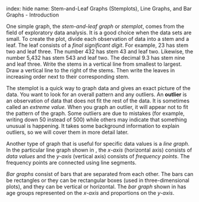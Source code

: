 index: hide
name: Stem-and-Leaf Graphs (Stemplots), Line Graphs, and Bar Graphs - Introduction

One simple graph, the  *stem-and-leaf graph* or  *stemplot*, comes from the field of exploratory data analysis. It is a good choice when the data sets are small. To create the plot, divide each observation of data into a stem and a leaf. The leaf consists of a  *final significant digit*. For example, 23 has stem two and leaf three. The number 432 has stem 43 and leaf two. Likewise, the number 5,432 has stem 543 and leaf two. The decimal 9.3 has stem nine and leaf three. Write the stems in a vertical line from smallest to largest. Draw a vertical line to the right of the stems. Then write the leaves in increasing order next to their corresponding stem.

The stemplot is a quick way to graph data and gives an exact picture of the data. You want to look for an overall pattern and any outliers. An  **outlier** is an observation of data that does not fit the rest of the data. It is sometimes called an  *extreme value.* When you graph an outlier, it will appear not to fit the pattern of the graph. Some outliers are due to mistakes (for example, writing down 50 instead of 500) while others may indicate that something unusual is happening. It takes some background information to explain outliers, so we will cover them in more detail later.

Another type of graph that is useful for specific data values is a  *line graph*. In the particular line graph shown in , the  *x-axis* (horizontal axis) consists of  *data values* and the  *y-axis* (vertical axis) consists of  *frequency points*. The frequency points are connected  using line segments.

 *Bar graphs* consist of bars that are separated from each other. The bars can be rectangles or they can be rectangular boxes (used in three-dimensional plots), and they can be vertical or horizontal. The  *bar graph* shown in  has age groups represented on the  *x-axis* and proportions on the  *y-axis*.
